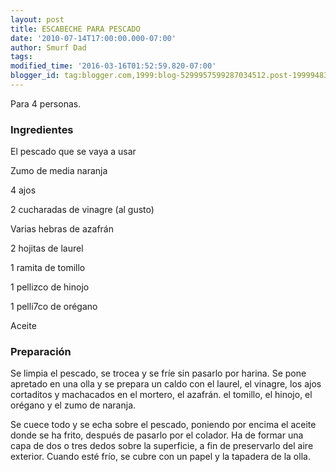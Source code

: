 ```yaml
---
layout: post
title: ESCABECHE PARA PESCADO
date: '2010-07-14T17:00:00.000-07:00'
author: Smurf Dad
tags: 
modified_time: '2016-03-16T01:52:59.820-07:00'
blogger_id: tag:blogger.com,1999:blog-5299957599287034512.post-1999948344446255827
---
```


Para 4 personas.

<h3>Ingredientes</h3>

El pescado que se vaya a usar

Zumo de media naranja

4 ajos

2 cucharadas de vinagre (al gusto)

Varias hebras de azafrán

2 hojitas de laurel

1 ramita de tomillo

1 pellizco de hinojo

1 pelli7co de orégano

Aceite

<h3>Preparación</h3>

Se limpia el pescado, se trocea y se fríe sin pasarlo por harina. Se pone apretado en una olla y se prepara un caldo con el laurel, el vinagre, los ajos cortaditos y machacados en el mortero, el azafrán. el tomillo, el hinojo, el orégano y el zumo de naranja.

Se cuece todo y se echa sobre el pescado, poniendo por encima el aceite donde se ha frito, después de pasarlo por el colador. Ha de formar una capa de dos o tres dedos sobre la superficie, a fin de preservarlo del aire exterior. Cuando esté frío, se cubre con un papel y la tapadera de la olla.

